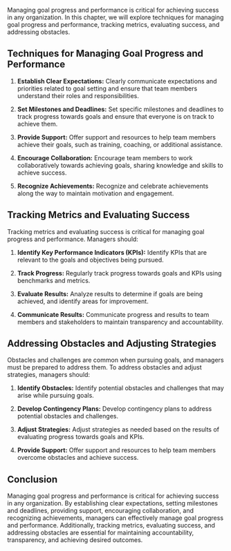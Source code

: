 
Managing goal progress and performance is critical for achieving success in any organization. In this chapter, we will explore techniques for managing goal progress and performance, tracking metrics, evaluating success, and addressing obstacles.

Techniques for Managing Goal Progress and Performance
-----------------------------------------------------

1. **Establish Clear Expectations:** Clearly communicate expectations and priorities related to goal setting and ensure that team members understand their roles and responsibilities.

2. **Set Milestones and Deadlines:** Set specific milestones and deadlines to track progress towards goals and ensure that everyone is on track to achieve them.

3. **Provide Support:** Offer support and resources to help team members achieve their goals, such as training, coaching, or additional assistance.

4. **Encourage Collaboration:** Encourage team members to work collaboratively towards achieving goals, sharing knowledge and skills to achieve success.

5. **Recognize Achievements:** Recognize and celebrate achievements along the way to maintain motivation and engagement.

Tracking Metrics and Evaluating Success
---------------------------------------

Tracking metrics and evaluating success is critical for managing goal progress and performance. Managers should:

1. **Identify Key Performance Indicators (KPIs):** Identify KPIs that are relevant to the goals and objectives being pursued.

2. **Track Progress:** Regularly track progress towards goals and KPIs using benchmarks and metrics.

3. **Evaluate Results:** Analyze results to determine if goals are being achieved, and identify areas for improvement.

4. **Communicate Results:** Communicate progress and results to team members and stakeholders to maintain transparency and accountability.

Addressing Obstacles and Adjusting Strategies
---------------------------------------------

Obstacles and challenges are common when pursuing goals, and managers must be prepared to address them. To address obstacles and adjust strategies, managers should:

1. **Identify Obstacles:** Identify potential obstacles and challenges that may arise while pursuing goals.

2. **Develop Contingency Plans:** Develop contingency plans to address potential obstacles and challenges.

3. **Adjust Strategies:** Adjust strategies as needed based on the results of evaluating progress towards goals and KPIs.

4. **Provide Support:** Offer support and resources to help team members overcome obstacles and achieve success.

Conclusion
----------

Managing goal progress and performance is critical for achieving success in any organization. By establishing clear expectations, setting milestones and deadlines, providing support, encouraging collaboration, and recognizing achievements, managers can effectively manage goal progress and performance. Additionally, tracking metrics, evaluating success, and addressing obstacles are essential for maintaining accountability, transparency, and achieving desired outcomes.
